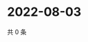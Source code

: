 # 2022-08-03

共 0 条

<!-- BEGIN WEIBO -->
<!-- 最后更新时间 Wed Aug 03 2022 05:01:02 GMT+0800 (China Standard Time) -->

<!-- END WEIBO -->
